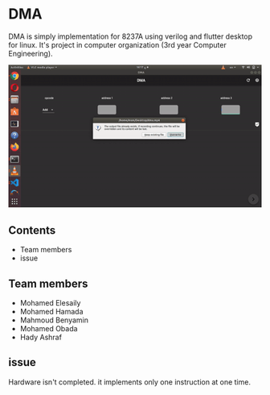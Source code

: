 # DMA
DMA is simply implementation for 8237A using verilog and flutter desktop for linux. It's project in computer organization (3rd year Computer Engineering).

![](dma.gif)

## Contents
* Team members
* issue

## Team members
* Mohamed Elesaily
* Mohamed Hamada
* Mahmoud Benyamin
* Mohamed Obada
* Hady Ashraf

## issue
Hardware isn't completed. it implements only one instruction at one time. 
